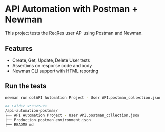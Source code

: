 # API Automation with Postman + Newman

This project tests the ReqRes user API using Postman and Newman.

## Features
- Create, Get, Update, Delete User tests
- Assertions on response code and body
- Newman CLI support with HTML reporting

## Run the tests
```bash
newman run colAPI Automation Project - User API.postman_collection.jsonlection.json -e Production.postman_environment.json -r cli,html

## Folder Structure
/api-automation-postman/
├── API Automation Project - User API.postman_collection.json
├── Production.postman_environment.json
├── README.md